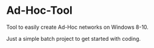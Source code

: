 # Ad-Hoc-Tool
Tool to easily create Ad-Hoc networks on Windows 8-10.


Just a simple batch project to get started with coding.
